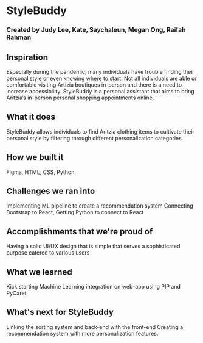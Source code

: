 <h1>StyleBuddy</h1>
<h3>Created by Judy Lee, Kate, Saychaleun, Megan Ong, Raifah Rahman</h3>


## Inspiration
Especially during the pandemic, many individuals have trouble finding their personal style or even knowing where to start. Not all individuals are able or comfortable visiting Artizia boutiques in-person and there is a need to increase accessibility. StyleBuddy is a personal assistant that aims to bring Aritzia’s in-person personal shopping appointments online.

## What it does
StyleBuddy allows individuals to find Aritzia clothing items to cultivate their personal style by filtering through different personalization categories. 

## How we built it
Figma, HTML, CSS, Python

## Challenges we ran into
Implementing ML pipeline to create a recommendation system
Connecting Bootstrap to React, Getting Python to connect to React

## Accomplishments that we're proud of
Having a solid UI/UX design that is simple that serves a sophisticated purpose catered to various users

## What we learned
Kick starting Machine Learning integration on web-app using PIP and PyCaret

## What's next for StyleBuddy
Linking the sorting system and back-end with the front-end
Creating a recommendation system with more personalization features. 

